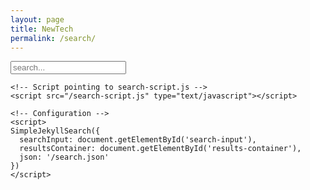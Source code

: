 ```yaml
---
layout: page
title: NewTech
permalink: /search/
---
```

<!-- Html Elements for Search -->
<div id="search-container">
    <input type="text" id="search-input" placeholder="search...">
    <ul id="results-container"></ul>
    </div>
    
    <!-- Script pointing to search-script.js -->
    <script src="/search-script.js" type="text/javascript"></script>
    
    <!-- Configuration -->
    <script>
    SimpleJekyllSearch({
      searchInput: document.getElementById('search-input'),
      resultsContainer: document.getElementById('results-container'),
      json: '/search.json'
    })
    </script>